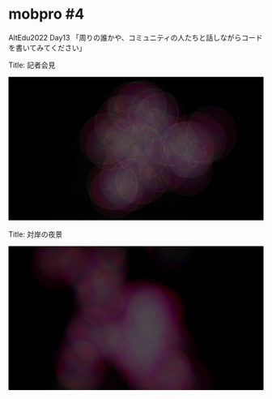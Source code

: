 # mobpro #4
AltEdu2022 Day13 「周りの誰かや、コミュニティの人たちと話しながらコードを書いてみてください」

Title: 記者会見

![image](./frame/take9/2.png)

Title: 対岸の夜景

![image](./frame/take8/2.png)
